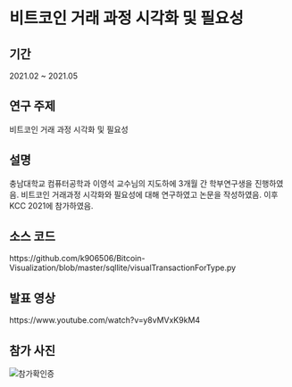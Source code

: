 <H1> 비트코인 거래 과정 시각화 및 필요성 </H1>
<H2> 기간 </H2>

2021.02 ~ 2021.05

<H2> 연구 주제 </H2>

비트코인 거래 과정 시각화 및 필요성

<H2> 설명 </H2>

충남대학교 컴퓨터공학과 이영석 교수님의 지도하에 3개월 간 학부연구생을 진행하였음. 비트코인 거래과정 시각화와 필요성에 대해 연구하였고 논문을 작성하였음. 이후 KCC 2021에 참가하였음.

<H2> 소스 코드 </H2>
https://github.com/k906506/Bitcoin-Visualization/blob/master/sqllite/visualTransactionForType.py

<H2> 발표 영상 </H2>
https://www.youtube.com/watch?v=y8vMVxK9kM4

<H2> 참가 사진 </H2>

![참가확인증](https://user-images.githubusercontent.com/33795856/121980882-b394ee00-cdc7-11eb-9ef3-42f6c47bad9b.jpg)
